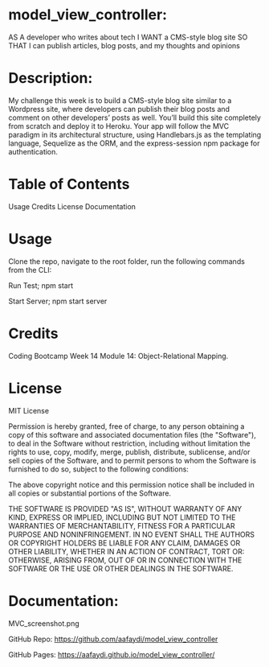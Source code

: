 # model_view_controller:
AS A developer who writes about tech
I WANT a CMS-style blog site
SO THAT I can publish articles, blog posts, and my thoughts and opinions


# Description:
My challenge this week is to build a CMS-style blog site similar to a Wordpress site, where developers can publish their blog posts and comment on other developers’ posts as well. You’ll build this site completely from scratch and deploy it to Heroku. Your app will follow the MVC paradigm in its architectural structure, using Handlebars.js as the templating language, Sequelize as the ORM, and the express-session npm package for authentication.

# Table of Contents
Usage
Credits
License
Documentation

# Usage
Clone the repo, navigate to the root folder, run the following commands from the CLI:

Run Test;
npm start

Start Server;
npm start server

# Credits
Coding Bootcamp Week 14 Module 14: Object-Relational Mapping.

# License
MIT License

Permission is hereby granted, free of charge, to any person obtaining a copy of this software and associated documentation files (the "Software"), to deal in the Software without restriction, including without limitation the rights to use, copy, modify, merge, publish, distribute, sublicense, and/or sell copies of the Software, and to permit persons to whom the Software is furnished to do so, subject to the following conditions:

The above copyright notice and this permission notice shall be included in all copies or substantial portions of the Software.

THE SOFTWARE IS PROVIDED "AS IS", WITHOUT WARRANTY OF ANY KIND, EXPRESS OR IMPLIED, INCLUDING BUT NOT LIMITED TO THE WARRANTIES OF MERCHANTABILITY, FITNESS FOR A PARTICULAR PURPOSE AND NONINFRINGEMENT. IN NO EVENT SHALL THE AUTHORS OR COPYRIGHT HOLDERS BE LIABLE FOR ANY CLAIM, DAMAGES OR OTHER LIABILITY, WHETHER IN AN ACTION OF CONTRACT, TORT OR: OTHERWISE, ARISING FROM, OUT OF OR IN CONNECTION WITH THE SOFTWARE OR THE USE OR OTHER DEALINGS IN THE SOFTWARE.

# Documentation:
MVC_screenshot.png

GitHub Repo: https://github.com/aafaydi/model_view_controller

GitHub Pages:  https://aafaydi.github.io/model_view_controller/